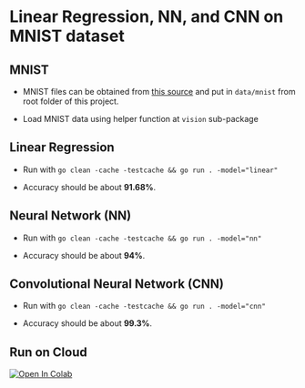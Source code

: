 # Linear Regression, NN, and CNN on MNIST dataset

## MNIST

- MNIST files can be obtained from [this source](http://yann.lecun.com/exdb/mnist/) and put in `data/mnist` from
    root folder of this project.

- Load MNIST data using helper function at `vision` sub-package


## Linear Regression

- Run with `go clean -cache -testcache && go run . -model="linear"`


- Accuracy should be about **91.68%**.


## Neural Network (NN)

- Run with `go clean -cache -testcache && go run . -model="nn"`

- Accuracy should be about **94%**.


## Convolutional Neural Network (CNN)

- Run with `go clean -cache -testcache && go run . -model="cnn"`

- Accuracy should be about **99.3%**.

## Run on Cloud

[![Open In Colab](https://colab.research.google.com/assets/colab-badge.svg)](https://colab.research.google.com/github/sugarme/gotch/blob/master/example/mnist/gotch_mnist.ipynb)


